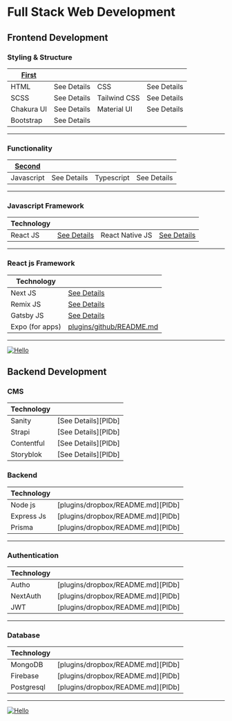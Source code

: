 # Full Stack Web Development

## Frontend Development

### Styling & Structure

| [First](https://github.com/legendtemplate/roadmap-template/tree/main/First) | |||
| ----        | ----           | ----            | ----           |
| HTML        | See Details    | CSS             | See Details    |
| SCSS        | See Details    | Tailwind CSS    | See Details    |
| Chakura UI  | See Details    | Material UI     | See Details    |
| Bootstrap   | See Details    |

---

### Functionality

| [Second](https://github.com/legendtemplate/roadmap-template/tree/main/Second) | |||
| ----        | ----           | ----            | ----           |
| Javascript        | See Details    | Typescript             | See Details    |

---

### Javascript Framework
| Technology  | |||
| ----        | ----           | ----            | ----           |
| React JS         | [See Details](https://github.com/legendtemplate/roadmap-template/tree/main/react)      | React Native JS             | [See Details](https://github.com/legendtemplate/roadmap-template/tree/main/react/app)  |

---

### React js Framework

| Technology  |                                   |
| --------------- | --------------------------------- |
| Next JS         | [See Details](https://github.com/legendtemplate/roadmap-template/tree/main/react/framework/nextjs) |
| Remix JS        | [See Details](https://github.com/legendtemplate/roadmap-template/tree/main/react/framework/remixjs) |
| Gatsby JS       | [See Details](https://github.com/legendtemplate/roadmap-template/tree/main/react/framework/gatsbyjs) |
| Expo (for apps) | [plugins/github/README.md](https://github.com/legendtemplate/roadmap-template/tree/main/react/framework/expo)  |

---

[![Hello](https://img.freepik.com/premium-vector/front-end-developer-typographic-header_277904-11487.jpg?w=2000)](https://nodesource.com/products/nsolid)

## Backend Development

### CMS

| Technology |                                   |
| ---------- | --------------------------------- |
| Sanity     | [See Details][PlDb] |
| Strapi     | [See Details][PlDb] |
| Contentful | [See Details][PlDb] |
| Storyblok  | [See Details][PlDb] |

### Backend

| Technology |                                   |
| ---------- | --------------------------------- |
| Node js    | [plugins/dropbox/README.md][PlDb] |
| Express Js | [plugins/dropbox/README.md][PlDb] |
| Prisma     | [plugins/dropbox/README.md][PlDb] |

---

### Authentication

| Technology |                                   |
| ---------- | --------------------------------- |
| Autho      | [plugins/dropbox/README.md][PlDb] |
| NextAuth   | [plugins/dropbox/README.md][PlDb] |
| JWT        | [plugins/dropbox/README.md][PlDb] |

---

### Database

| Technology |                                   |
| ---------- | --------------------------------- |
| MongoDB    | [plugins/dropbox/README.md][PlDb] |
| Firebase   | [plugins/dropbox/README.md][PlDb] |
| Postgresql | [plugins/dropbox/README.md][PlDb] |

---

[![Hello](https://cdn.hashnode.com/res/hashnode/image/upload/v1683963073446/b6da9f72-e6dc-465e-baa1-bf9520edd38c.png)](https://nodesource.com/products/nsolid)





